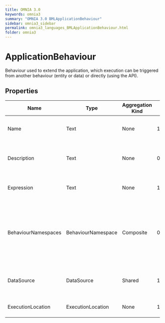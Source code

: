 ```yaml
---
title: OMNIA 3.0
keywords: omnia3
summary: "OMNIA 3.0 BMLApplicationBehaviour"
sidebar: omnia3_sidebar
permalink: omnia3_languages_BMLApplicationBehaviour.html
folder: omnia3
---
```


# ApplicationBehaviour
Behaviour used to extend the application, which execution can be triggered from another behaviour (entity or data) or directly (using the API).
## Properties
Name | Type | Aggregation Kind | Multiplicity | Description
--------- | --------- | --------- | --------- | ---------
Name | Text | None | 1..* | The name of the entity (unique identifier).
Description | Text | None | 0..* | The textual explanation of the entities' purpose.
Expression | Text | None | 1..* | The C# code that will be executed.
BehaviourNamespaces | BehaviourNamespace | Composite | 0..2147483647 | A collection of entries representing the coding namespaces to be included (as usings) on code generated.
DataSource | DataSource | Shared | 1..* | The Data Source where the behaviour is executed.
ExecutionLocation | ExecutionLocation | None | 1..* | The location where is executed.

